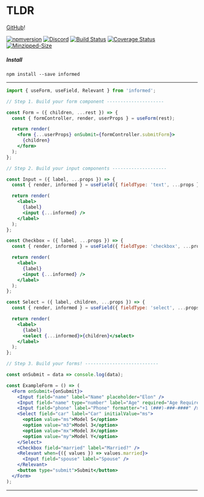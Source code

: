 # TLDR

[GitHub](https://github.com/joepuzzo/informed)!

[![npmversion](https://img.shields.io/npm/v/informed.svg)](https://www.npmjs.com/package/informed)
[![Discord](https://img.shields.io/discord/676066734746370058)](https://discord.gg/zpF5wA)
[![Build Status](https://travis-ci.org/joepuzzo/informed.svg?branch=master)](https://travis-ci.org/joepuzzo/informed)
[![Coverage Status](https://coveralls.io/repos/github/joepuzzo/informed/badge.svg?branch=master)](https://coveralls.io/github/joepuzzo/informed?branch=master)
[![Minzipped-Size](https://badgen.net/bundlephobia/minzip/informed)](https://bundlephobia.com/result?p=informed)

##### Install

```
npm install --save informed
```

---

```jsx
import { useForm, useField, Relevant } from 'informed';

// Step 1. Build your form component ---------------------

const Form = ({ children, ...rest }) => {
  const { formController, render, userProps } = useForm(rest);

  return render(
    <form {...userProps} onSubmit={formController.submitForm}>
      {children}
    </form>
  );
};

// Step 2. Build your input components --------------------

const Input = ({ label, ...props }) => {
  const { render, informed } = useField({ fieldType: 'text', ...props });

  return render(
    <label>
      {label}
      <input {...informed} />
    </label>
  );
};

const Checkbox = ({ label, ...props }) => {
  const { render, informed } = useField({ fieldType: 'checkbox', ...props });

  return render(
    <label>
      {label}
      <input {...informed} />
    </label>
  );
};

const Select = ({ label, children, ...props }) => {
  const { render, informed } = useField({ fieldType: 'select', ...props });

  return render(
    <label>
      {label}
      <select {...informed}>{children}</select>
    </label>
  );
};

// Step 3. Build your forms! ---------------------------

const onSubmit = data => console.log(data);

const ExampleForm = () => (
  <Form onSubmit={onSubmit}>
    <Input field="name" label="Name" placeholder="Elon" />
    <Input field="name" type="number" label="Age" required="Age Required" />
    <Input field="phone" label="Phone" formatter="+1 (###)-###-####" />
    <Select field="car" label="Car" initialValue="ms">
      <option value="ms">Model S</option>
      <option value="m3">Model 3</option>
      <option value="mx">Model X</option>
      <option value="my">Model Y</option>
    </Select>
    <Checkbox field="married" label="Married?" />
    <Relevant when={({ values }) => values.married}>
      <Input field="spouse" label="Spouse" />
    </Relevant>
    <button type="submit">Submit</button>
  </Form>
);
```

<!-- STORY -->

---
